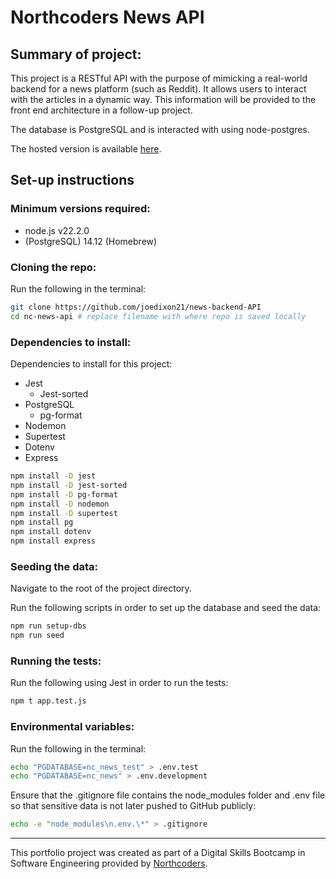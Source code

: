 # Northcoders News API

## Summary of project:

This project is a RESTful API with the purpose of mimicking a real-world backend for a news platform (such as Reddit). It allows users to interact with the articles in a dynamic way. This information will be provided to the front end architecture in a follow-up project.

The database is PostgreSQL and is interacted with using node-postgres.

The hosted version is available [here](https://news-backend-api-r7r9.onrender.com).

## Set-up instructions

### Minimum versions required:

-   node.js v22.2.0
-   (PostgreSQL) 14.12 (Homebrew)

### Cloning the repo:

Run the following in the terminal:

```bash
git clone https://github.com/joedixon21/news-backend-API
cd nc-news-api # replace filename with where repo is saved locally
```

### Dependencies to install:

Dependencies to install for this project:

-   Jest
    -   Jest-sorted
-   PostgreSQL
    -   pg-format
-   Nodemon
-   Supertest
-   Dotenv
-   Express

```bash
npm install -D jest
npm install -D jest-sorted
npm install -D pg-format
npm install -D nodemon
npm install -D supertest
npm install pg
npm install dotenv
npm install express
```

### Seeding the data:

Navigate to the root of the project directory.

Run the following scripts in order to set up the database and seed the data:

```bash
npm run setup-dbs
npm run seed
```

### Running the tests:

Run the following using Jest in order to run the tests:

```bash
npm t app.test.js
```

### Environmental variables:

Run the following in the terminal:

```bash
echo "PGDATABASE=nc_news_test" > .env.test
echo "PGDATABASE=nc_news" > .env.development
```

Ensure that the .gitignore file contains the node_modules folder and .env file so that sensitive data is not later pushed to GitHub publicly:

```bash
echo -e "node_modules\n.env.\*" > .gitignore
```

---

This portfolio project was created as part of a Digital Skills Bootcamp in Software Engineering provided by [Northcoders](https://northcoders.com/).
